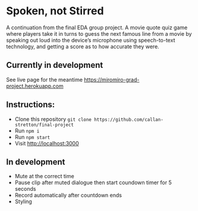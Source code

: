 # Spoken, not Stirred

A continuation from the final EDA group project. 
A movie quote quiz game where players take it in turns to guess the next famous line from a movie by speaking out loud into the device’s microphone using speech-to-text technology, and getting a score as to how accurate they were. 

## Currently in development
See live page for the meantime https://miromiro-grad-project.herokuapp.com

## Instructions: 

- Clone this repository ```git clone https://github.com/callan-stretton/final-project```
- Run ```npm i```
- Run ```npm start```
- Visit [http://localhost:3000](http://localhost:3000)

## In development 

- Mute at the correct time
- Pause clip after muted dialogue then start coundown timer for 5 seconds
- Record automatically after countdown ends
- Styling
